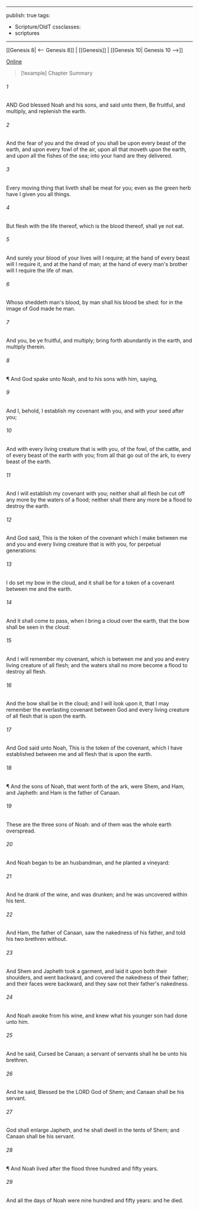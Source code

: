 

---
publish: true
tags:
  - Scripture/OldT
cssclasses:
  - scriptures
---
[[Genesis 8| <-- Genesis 8]] | [[Genesis]] | [[Genesis 10| Genesis 10 -->]]

[Online](https://churchofjesuschrist.org/study/scriptures/ot/gen/9?lang=eng)

>[!example] Chapter Summary
>
###### 1
AND God blessed Noah and his sons, and said unto them, Be fruitful, and multiply, and replenish the earth.
###### 2
And the fear of you and the dread of you shall be upon every beast of the earth, and upon every fowl of the air, upon all that moveth upon the earth, and upon all the fishes of the sea; into your hand are they delivered.
###### 3
Every moving thing that liveth shall be meat for you; even as the green herb have I given you all things.
###### 4
But flesh with the life thereof, which is the blood thereof, shall ye not eat.
###### 5
And surely your blood of your lives will I require; at the hand of every beast will I require it, and at the hand of man; at the hand of every man's brother will I require the life of man.
###### 6
Whoso sheddeth man's blood, by man shall his blood be shed: for in the image of God made he man.
###### 7
And you, be ye fruitful, and multiply; bring forth abundantly in the earth, and multiply therein.
###### 8
¶ And God spake unto Noah, and to his sons with him, saying,
###### 9
And I, behold, I establish my covenant with you, and with your seed after you;
###### 10
And with every living creature that is with you, of the fowl, of the cattle, and of every beast of the earth with you; from all that go out of the ark, to every beast of the earth.
###### 11
And I will establish my covenant with you; neither shall all flesh be cut off any more by the waters of a flood; neither shall there any more be a flood to destroy the earth.
###### 12
And God said, This is the token of the covenant which I make between me and you and every living creature that is with you, for perpetual generations:
###### 13
I do set my bow in the cloud, and it shall be for a token of a covenant between me and the earth.
###### 14
And it shall come to pass, when I bring a cloud over the earth, that the bow shall be seen in the cloud:
###### 15
And I will remember my covenant, which is between me and you and every living creature of all flesh; and the waters shall no more become a flood to destroy all flesh.
###### 16
And the bow shall be in the cloud; and I will look upon it, that I may remember the everlasting covenant between God and every living creature of all flesh that is upon the earth.
###### 17
And God said unto Noah, This is the token of the covenant, which I have established between me and all flesh that is upon the earth.
###### 18
¶ And the sons of Noah, that went forth of the ark, were Shem, and Ham, and Japheth: and Ham is the father of Canaan.
###### 19
These are the three sons of Noah: and of them was the whole earth overspread.
###### 20
And Noah began to be an husbandman, and he planted a vineyard:
###### 21
And he drank of the wine, and was drunken; and he was uncovered within his tent.
###### 22
And Ham, the father of Canaan, saw the nakedness of his father, and told his two brethren without.
###### 23
And Shem and Japheth took a garment, and laid it upon both their shoulders, and went backward, and covered the nakedness of their father; and their faces were backward, and they saw not their father's nakedness.
###### 24
And Noah awoke from his wine, and knew what his younger son had done unto him.
###### 25
And he said, Cursed be Canaan; a servant of servants shall he be unto his brethren.
###### 26
And he said, Blessed be the LORD God of Shem; and Canaan shall be his servant.
###### 27
God shall enlarge Japheth, and he shall dwell in the tents of Shem; and Canaan shall be his servant.
###### 28
¶ And Noah lived after the flood three hundred and fifty years.
###### 29
And all the days of Noah were nine hundred and fifty years: and he died.




